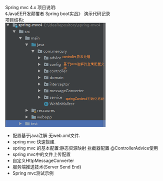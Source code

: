 Spring mvc 4.x 项目说明:  
 《JavaEE开发颠覆者 Spring boot实战》 演示代码记录  
 项目结构:  
 ![Image text](https://github.com/Mercurying/spring-mvc4/raw/master/src/main/rescoures/assets/img/projectStructure.png)  
 
 * 配置基于java注解 无web.xml文件.  
 * spring mvc 快速搭建.  
 * spring mvc 的基本配置:静态资源映射 拦截器配置 @ControllerAdvice使用  
 * spring mvc中的文件上传配置  
 * 自定义HttpMessageConverter  
 * 服务端推送技术(Server Send End)  
 * Spring mvc测试示例
 

 